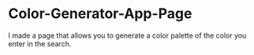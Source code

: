 # Color-Generator-App-Page

I made a page that allows you to generate a color palette of the color you enter in the search.
